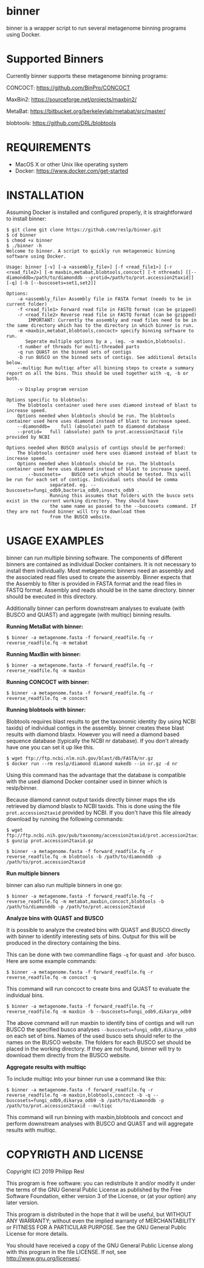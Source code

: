 binner
=========

binner is a wrapper script to run several metagenome binning programs using Docker.


Supported Binners
===========

Currently binner supports these metagenome binning programs:

CONCOCT: https://github.com/BinPro/CONCOCT

MaxBin2: https://sourceforge.net/projects/maxbin2/

MetaBat: https://bitbucket.org/berkeleylab/metabat/src/master/

blobtools: https://github.com/DRL/blobtools


REQUIREMENTS
============

- MacOS X or other Unix like operating system
- Docker: https://www.docker.com/get-started


INSTALLATION
=======
Assuming Docker is installed and configured properly, it is straightforward to install binner:

```
$ git clone git clone https://github.com/reslp/binner.git
$ cd binner
$ chmod +x binner
$ ./binner -h
Welcome to binner. A script to quickly run metagenomic binning software using Docker.

Usage: binner [-v] [-a <assembly_file>] [-f <read_file1>] [-r <read_file2>] [-m maxbin,metabat,blobtools,concoct] [-t nthreads] [[--diamonddb=/path/to/diamonddb --protid=/path/to/prot.accession2taxid]] [-q] [-b [--buscosets=set1,set2]]

Options:
	-a <assembly_file> Assembly file in FASTA format (needs to be in current folder)
	-f <read_file1> Forward read file in FASTQ format (can be gzipped)
	-r <read_file2> Reverse read file in FASTQ format (can be gzipped)
		IMPORTANT: Currently the assembly and read files need to be in the same directory which has to the directory in which binner is run.
	-m <maxbin,metabat,blobtools,concoct> specify binning software to run.
	   Seperate multiple options by a , (eg. -o maxbin,blobtools).
	-t number of threads for multi-threaded parts
	-q run QUAST on the binned sets of contigs
	-b run BUSCO on the binned sets of contigs. See additional details below.
	--multiqc Run multiqc after all binning steps to create a summary report on all the bins. This should be used together with -q, -b or both.

	-v Display program version

Options specific to blobtools:
	The blobtools container used here uses diamond instead of blast to increase speed.
	Options needed when blobtools should be run. The blobtools container used here uses diamond instead of blast to increase speed.
  	--diamonddb=	full (absolute) path to diamond database
  	--protid= 	full (absolute) path to prot.accession2taxid file provided by NCBI

Options needed when BUSCO analysis of contigs should be performed:
	The blobtools container used here uses diamond instead of blast to increase speed.
	Options needed when blobtools should be run. The blobtools container used here uses diamond instead of blast to increase speed.
		--buscosets=	BUSCO sets which should be tested. This will be run for each set of contigs. Individual sets should be comma
				separated. eg. --buscosets=fungi_odb9,bacteria_odb9,insects_odb9 .
				Running this assumes that folders with the busco sets exist in the current working directory. They should have
				the same name as passed to the --buscosets command. If they are not found binner will try to download them
				from the BUSCO website.

```




USAGE EXAMPLES
========

binner can run multiple binning software. The components of different binners are contained as individual Docker containers. It is not necessary to install them individually. Most metagenomic binners need an assembly and the associated read files used to create the assembly. Binner expects that the Assembly to filter is provided in FASTA format and the read files in FASTQ format. Assembly and reads should be in the same directory. binner should be executed in this directory.

Additionally binner can perform downstream analyses to evaluate (with BUSCO and QUAST) and aggregate (with multiqc) binning results.

**Running MetaBat with binner:**

```$ binner -a metagenome.fasta -f forward_readfile.fq -r reverse_readfile.fq -m metabat```

**Running MaxBin with binner:**

```$ binner -a metagenome.fasta -f forward_readfile.fq -r reverse_readfile.fq -m maxbin```

**Running CONCOCT with binner:**

```$ binner -a metagenome.fasta -f forward_readfile.fq -r reverse_readfile.fq -m concoct```

**Running blobtools with binner:**

Blobtools requires blast results to get the taxonomic identity (by using NCBI taxids) of individual contigs in the assembly. binner creates these blast results with diamond blastx. However you will need a diamond based sequence database (typically the NCBI nr database). If you don't already have one you can set it up like this.

```
$ wget ftp://ftp.ncbi.nlm.nih.gov/blast/db/FASTA/nr.gz
$ docker run --rm reslp/diamond diamond makedb --in nr.gz -d nr
```

Using this command has the advantage that the database is compatible with the used diamond Docker container used in binner which is reslp/binner.

Because diamond cannot output taxids directly binner maps the ids retrieved by diamond blastx to NCBI taxids. This is done using the file `prot.accession2taxid` provided by NCBI. If you don't have this file already download by running the following commands:

```
$ wget ftp://ftp.ncbi.nih.gov/pub/taxonomy/accession2taxid/prot.accession2taxid.gz
$ gunzip prot.accession2taxid.gz
```

```$ binner -a metagenome.fasta -f forward_readfile.fq -r reverse_readfile.fq -m blobtools -b /path/to/diamonddb -p /path/to/prot.accession2taxid```

**Run multiple binners**

binner can also run multiple binners in one go:

```$ binner -a metagenome.fasta -f forward_readfile.fq -r reverse_readfile.fq -m metabat,maxbin,concoct,blobtools -b /path/to/diamonddb -p /path/to/prot.accession2taxid```

**Analyze bins with QUAST and BUSCO**

It is possible to analyze the created bins with QUAST and BUSCO directly with binner to identify interesting sets of bins. Output for this will be produced in the directory containing the bins.

This can be done with two commandline flags `-q` for quast and `-b`for busco. Here are some example commands:

```$ binner -a metagenome.fasta -f forward_readfile.fq -r reverse_readfile.fq -m concoct -q```

This command will run concoct to create bins and QUAST to evaluate the individual bins.

```$ binner -a metagenome.fasta -f forward_readfile.fq -r reverse_readfile.fq -m maxbin -b --buscosets=fungi_odb9,dikarya_odb9```

The above command will run maxbin to identify bins of contigs and will run BUSCO the specified busco analyses `--buscosets=fungi_odb9,dikarya_odb9` on each set of bins. Names of the used busco sets should refer to the names on the BUSCO website. The folders for each BUSCO set should be placed in the working directory. If they are not found, binner will try to download them directly from the BUSCO website.

**Aggregate results with multiqc**

To include multiqc into your binner run use a command like this:

```$ binner -a metagenome.fasta -f forward_readfile.fq -r reverse_readfile.fq -m maxbin,blobtools,concoct -b -q --buscosets=fungi_odb9,dikarya_odb9 -b /path/to/diamonddb -p /path/to/prot.accession2taxid --multiqc```

This command will run binning with maxbin,blobtools and concoct and perform downstream analyses with BUSCO and QUAST and will aggregate results with multiqc.



COPYRIGTH AND LICENSE
=====================

Copyright (C) 2019 Philipp Resl

This program is free software: you can redistribute it and/or modify it under the terms of the GNU General Public License as published by the Free Software Foundation, either version 3 of the License, or (at your option) any later version.

This program is distributed in the hope that it will be useful, but WITHOUT ANY WARRANTY; without even the implied warranty of MERCHANTABILITY or FITNESS FOR A PARTICULAR PURPOSE. See the GNU General Public License for more details.

You should have received a copy of the GNU General Public License along with this program in the file LICENSE. If not, see http://www.gnu.org/licenses/.
